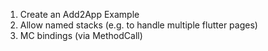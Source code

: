 

1) Create an Add2App Example
2) Allow named stacks (e.g. to handle multiple flutter pages)
3) MC bindings (via MethodCall)